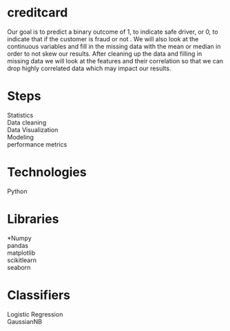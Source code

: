 # creditcard

 Our goal is to predict a binary outcome of 1, to indicate safe driver, or 0, to indicate that if the customer is fraud or not . We will also look at the continuous variables and fill in the missing data with the mean or median in order to not skew our results. After cleaning up the data and filling in missing data we will look at the features and their correlation so that we can drop highly correlated data which may impact our results.

# Steps
Statistics  
Data cleaning  
Data Visualization  
Modeling  
performance metrics  

# Technologies
Python

# Libraries
*Numpy  
pandas  
matplotlib  
scikitlearn  
seaborn

# Classifiers 
Logistic Regression  
GaussianNB
